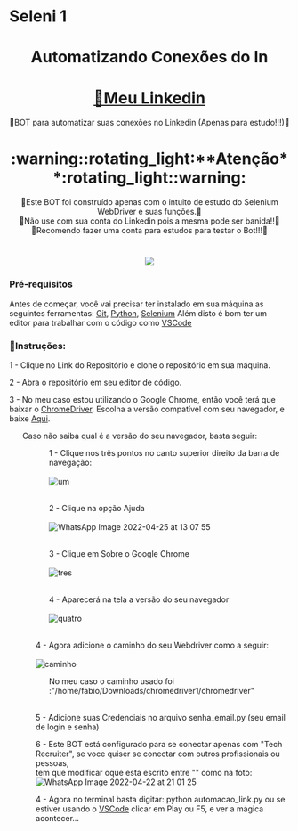 # Seleni 1<h1 align ="center "> Automatizando Conexões do In</h1>

<h1 align="center">
    <a href="https://www.linkedin.com/in/fabiomarquesarao">🔗Meu Linkedin</a>
</h1>
<p align="center">🚀BOT para automatizar suas conexões no Linkedin (Apenas para estudo!!!)🚀 </p>

<h1 align="center">:warning::rotating_light:**Atenção**:rotating_light::warning: </h1>
<p align="center">🚀Este BOT foi construído apenas com o intuito de estudo do Selenium WebDriver e suas funções.🚀</br>
🚀Não use com sua conta do Linkedin pois a mesma pode ser banida!!🚀</br>
🚀Recomendo fazer uma conta para estudos para testar o Bot!!!🚀</br>


<h1 align="center">
  <img src="https://img.shields.io/static/v1?label=Script Automate&message=Seleni 1&color=informational&style=?style=for-the-badge&logo=appveyor"/>
</h1>

### Pré-requisitos

Antes de começar, você vai precisar ter instalado em sua máquina as seguintes ferramentas:
[Git](https://git-scm.com), [Python](https://python.org/en/), [Selenium](https://www.selenium.dev/documentation/webdriver/) 
Além disto é bom ter um editor para trabalhar com o código como [VSCode](https://code.visualstudio.com/)

### :checkered_flag:Instruções:
1 - Clique no Link do Repositório e clone o repositório em sua máquina.

2 - Abra o repositório em seu editor de código.

3 - No meu caso estou utilizando o Google Chrome, então você terá que baixar o [ChromeDriver](https://chromedriver.chromium.org/), Escolha a versão compatível com seu navegador, e baixe [Aqui](https://chromedriver.chromium.org/downloads).</br></li>
      <ol>Caso não saiba qual é a versão do seu navegador, basta seguir:</br>
      <ol>
        <ol>
            1 - Clique nos três pontos no canto superior direito da barra de navegação: </br></br>![um](https://user-images.githubusercontent.com/69515104/165126286-1d6ebbc3-6040-4483-a097-41e6e3322556.jpeg)</br></br></ol>
        <ol>
            2 - Clique na opção Ajuda</br></br>
![WhatsApp Image 2022-04-25 at 13 07 55](https://user-images.githubusercontent.com/69515104/165129603-cd2d5919-e093-4b0c-9842-035fd2093cc6.jpeg)</li></br></br></ol>
        <ol>
            3 - Clique em Sobre o Google Chrome</br></br>
            ![tres](https://user-images.githubusercontent.com/69515104/165131533-f57a519b-a088-4082-8ec6-8e2ac3ad65a4.png)</br></br>
        </ol>
        <ol>
            4 - Aparecerá na tela a versão do seu navegador</br></br>
            ![quatro](https://user-images.githubusercontent.com/69515104/165132362-de2ddd85-fd34-4c95-b015-6015e15702af.png)</br></br></ol>


4 - Agora adicione o caminho do seu Webdriver como a seguir:</br></br>![caminho](https://user-images.githubusercontent.com/69515104/165135184-b43e6a95-e73e-4a51-b7fe-f0671466545c.png)
</br>

<ol>No meu caso o caminho usado foi :"/home/fabio/Downloads/chromedriver1/chromedriver"</ol></br>

5 - Adicione suas Credenciais no arquivo senha_email.py (seu email de login e senha)

6 - Este BOT está configurado para se conectar apenas com "Tech Recruiter", se voce quiser se conectar com outros profissionais ou pessoas, </br>
tem que modificar oque esta escrito entre "" como na foto:![WhatsApp Image 2022-04-22 at 21 01 25](https://user-images.githubusercontent.com/69515104/164836445-542de3b5-a0c0-4a12-a59f-164978f14930.jpeg)



4 - Agora no terminal basta digitar: python automacao_link.py ou se estiver usando o [VSCode](https://code.visualstudio.com/)
 clicar em Play ou F5, e ver a mágica acontecer...


